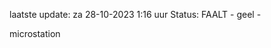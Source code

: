 laatste update: 
za 28-10-2023  1:16   uur 
Status: FAALT - geel - 
<div class="service Y">microstation</div>